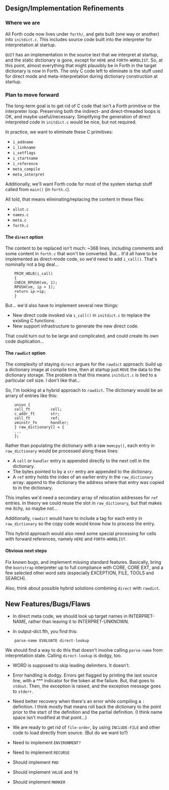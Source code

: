 ## Design/Implementation Refinements
### Where we are
All Forth code now lives under `forth/`, and gets built (one way or
another) into `initdict.c`.  This includes source code built into the
interpreter for interpretation at startup.

`QUIT` has an implementation in the source text that we interpret at
startup, and the static dictionary is gone, except for `HERE` and
`FORTH-WORDLIST`. So, at this point, almost everything that might
plausibly be in Forth in the target dictionary is now in Forth.  The
only C code left to eliminate is the stuff used for direct mode and
meta-interpretation during dictionary construction at startup.

### Plan to move forward
The long-term goal is to get rid of C code that isn't a Forth
primitive or the interpreter loop.  Preserving both the indirect-
and direct-threaded loops is OK, and maybe useful/necessary.
Simplifying the generation of direct interpreted code in `initdict.c`
would be nice, but not required.

In practice, we want to eliminate these C primitives:
  * `i_addname`
  * `i_linkname`
  * `i_setflags`
  * `i_startname`
  * `i_reference`
  * `meta_compile`
  * `meta_interpret`

Additionally, we'll want Forth code for most of the system startup
stuff called from `main()` (in `forth.c`).

All told, that means eliminating/replacing the content in these files:
  * `allot.c`
  * `names.c`
  * `meta.c`
  * `forth.c`

#### The `direct` option
The content to be replaced isn't much: ~368 lines, including comments
and some content in `forth.c` that won't be converted.  But... It'd all
have to be implemented as direct-mode code, so we'd need to add
`i_call()`.  That's nominally not a big deal...
```
    PRIM_HDLR(i_call)
    {
	CHECK_RPUSH(vm, 1);
	RPUSH(vm, ip + 1);
	return ip->ip;
    }
```

But... we'd also have to implement several new things:
  * New direct code invoked via `i_call()` in `initdict.c` to replace
    the existing C functions.
  * New support infrastructure to generate the new direct code.

That could turn out to be large and complicated, and could create its
own code duplication...

#### The `rawdict` option
The complexity of staying `direct` argues for the `rawdict` approach:
build up a dictionary image at compile time, then at startup just `MOVE`
the data to the dictionary storage.  The problem is that this means
`initdict.c` is tied to a particular cell size.  I don't like that...

So, I'm looking at a hybrid approach to `rawdict`.  The dictionary would
be an arrary of entries like this:
```
    union {
	cell_ft         cell;
	c_addr_ft       str;
	cell_ft         ref;
	vminstr_fn      handler;
    } raw_dictionary[] = {
	...
    };
```

Rather than populating the dictionary with a raw `memcpy()`, each entry
in `raw_dictionary` would be processed along these lines:
  * A `cell` or `handler` entry is appended directly to the next cell in
    the dictionary.
  * The bytes pointed to by a `str` entry are appended to the
    dictionary.
  * A `ref` entry holds the index of an earlier entry in the
    `raw_dictionary` array: append to the dictionary the address where
    that entry was copied to in the dictionary.

This implies we'd need a secondary array of relocation addresses for
`ref` entries. In theory we could reuse the slot in `raw_dictionary`,
but that makes me itchy, so maybe not...

Additionally, `rawdict` would have to include a tag for each entry in
`raw_dictionary` so the copy code would know how to process the entry.

This hybrid approach would also need some special processing for cells
with forward references, namely `HERE` and `FORTH-WORDLIST`.

#### Obvious next steps
Fix known bugs, and implement missing standard features.  Basically,
bring the `bootstrap` interpreter up to full compliance with CORE,
CORE EXT, and a few selected other word sets (especially EXCEPTION,
FILE, TOOLS and SEARCH).

Also, think about possible hybrid solutions combining `direct` with
`rawdict`.

## New Features/Bugs/Flaws

- In direct meta code, we should look up target names in INTERPRET-NAME,
  rather than leaving it to INTERPRET-UNKNOWN.

- In output-dict.fth, you find this:
```
	parse-name EVALUATE direct-lookup
```
  We should find a way to do this that doesn't involve calling
  `parse-name` from interpretation state.  Calling `direct-lookup` is
  dodgy, too.

- WORD is supposed to skip leading delimiters.  It doesn't.

- Error handling is dodgy.  Errors get flagged by printing the last
  source line, with a **^^^** indicator for the token at the failure.
  But, that goes to `stdout`.  Then, the exception is raised, and the
  exception message goes to `stderr`.

- Need better recovery when there's an error while compiling a
  `:` definition.  I think mostly that means roll back the dictionary
  to the point prior to the start of the definition and the partial
  definition. (I think name space isn't modified at that point...)

- We are ready to get rid of `file-order`, by using `INCLUDE-FILE` and
  other code to load directly from source.  (But do we want to?)

- Need to implement `ENVIRONMENT?`

- Need to implement `RECURSE`

- Should implement `PAD`

- Should implement `VALUE` and `TO`

- Should implement `MARKER`
